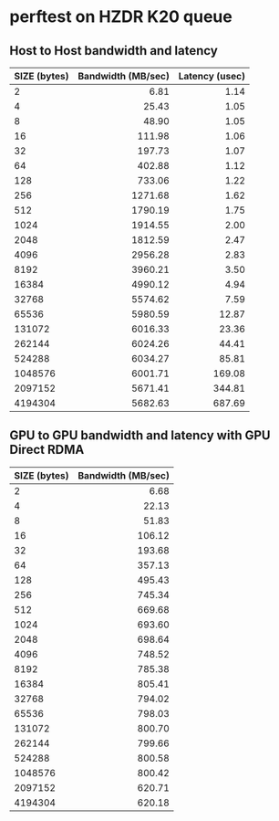 # perftest on HZDR K20 queue

## Host to Host bandwidth and latency
| SIZE (bytes)   | Bandwidth (MB/sec) | Latency (usec) |
|:------------|----------:|-------:|
|2      |6.81   |1.14|
|4      |25.43  |1.05|
|8      |48.90  |1.05|
|16     |111.98 |1.06|
|32     |197.73 |1.07|
|64     |402.88 |1.12|
|128    |733.06 |1.22|
|256    |1271.68|1.62|
|512    |1790.19|1.75|
|1024   |1914.55|2.00|
|2048   |1812.59|2.47|
|4096   |2956.28|2.83|
|8192   |3960.21|3.50|
|16384  |4990.12|4.94|
|32768  |5574.62|7.59|
|65536  |5980.59|12.87|
|131072 |6016.33|23.36|
|262144 |6024.26|44.41|
|524288 |6034.27|85.81|
|1048576|6001.71|169.08|
|2097152|5671.41|344.81|
|4194304|5682.63|687.69|

## GPU to GPU bandwidth and latency with GPU Direct RDMA
| SIZE (bytes)   | Bandwidth (MB/sec) | 
|:------------|----------:|
|2|	6.68|
|4|	22.13|
|8|	51.83|
|16|	106.12|
|32|193.68|
|64|357.13|
|128|	495.43|
|256|	745.34|
|512|	669.68|
|1024|	693.60|
|2048|	698.64|
|4096|	748.52|
|8192|	785.38|
|16384|	805.41|
|32768|	794.02|
|65536|	798.03|
|131072|	800.70|
|262144|	799.66|
|524288|	800.58|
|1048576|	800.42|
|2097152|	620.71|
|4194304|	620.18|






























